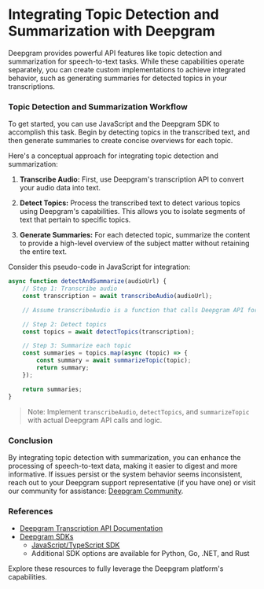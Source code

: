 # Integrating Topic Detection and Summarization with Deepgram

Deepgram provides powerful API features like topic detection and summarization for speech-to-text tasks. While these capabilities operate separately, you can create custom implementations to achieve integrated behavior, such as generating summaries for detected topics in your transcriptions.

### Topic Detection and Summarization Workflow

To get started, you can use JavaScript and the Deepgram SDK to accomplish this task. Begin by detecting topics in the transcribed text, and then generate summaries to create concise overviews for each topic.

Here's a conceptual approach for integrating topic detection and summarization:

1. **Transcribe Audio:** First, use Deepgram's transcription API to convert your audio data into text.

2. **Detect Topics:** Process the transcribed text to detect various topics using Deepgram's capabilities. This allows you to isolate segments of text that pertain to specific topics.

3. **Generate Summaries:** For each detected topic, summarize the content to provide a high-level overview of the subject matter without retaining the entire text.

Consider this pseudo-code in JavaScript for integration:

```javascript
async function detectAndSummarize(audioUrl) {
    // Step 1: Transcribe audio
    const transcription = await transcribeAudio(audioUrl);

    // Assume transcribeAudio is a function that calls Deepgram API for transcription

    // Step 2: Detect topics
    const topics = await detectTopics(transcription);

    // Step 3: Summarize each topic
    const summaries = topics.map(async (topic) => {
        const summary = await summarizeTopic(topic);
        return summary;
    });

    return summaries;
}
```

> Note: Implement `transcribeAudio`, `detectTopics`, and `summarizeTopic` with actual Deepgram API calls and logic.

### Conclusion

By integrating topic detection with summarization, you can enhance the processing of speech-to-text data, making it easier to digest and more informative. If issues persist or the system behavior seems inconsistent, reach out to your Deepgram support representative (if you have one) or visit our community for assistance: [Deepgram Community](https://discord.gg/deepgram).

### References

- [Deepgram Transcription API Documentation](https://developers.deepgram.com/docs/getting-started-with-pre-recorded-audio)
- [Deepgram SDKs](https://github.com/deepgram)
  - [JavaScript/TypeScript SDK](https://github.com/deepgram/deepgram-js-sdk)
  - Additional SDK options are available for Python, Go, .NET, and Rust

Explore these resources to fully leverage the Deepgram platform's capabilities.